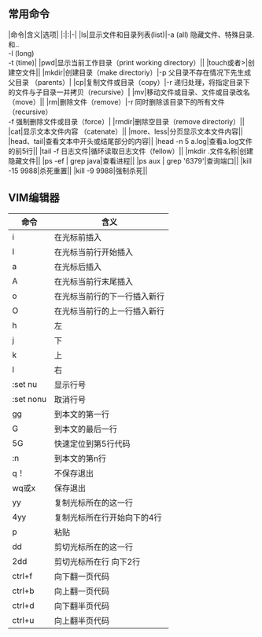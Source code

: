 ## 常用命令

|命令|含义|选项|
|:|:|-|
|ls|显示文件和目录列表(list)|-a	(all) 隐藏文件、特殊目录.和..<br />-l	(long)<br />-t	(time)|
|pwd|显示当前工作目录（print working directory）||
|touch或者>|创建空文件||
|mkdir|创建目录（make directoriy）|-p 父目录不存在情况下先生成父目录 （parents）|
|cp|复制文件或目录（copy）|-r 递归处理，将指定目录下的文件与子目录一并拷贝（recursive）|
|mv|移动文件或目录、文件或目录改名（move）||
|rm|删除文件（remove）|-r 同时删除该目录下的所有文件（recursive）<br />-f 强制删除文件或目录（force）|
|rmdir|删除空目录（remove directoriy）||
|cat|显示文本文件内容 （catenate）||
|more、less|分页显示文本文件内容||
|head、tail|查看文本中开头或结尾部分的内容||
|head  -n  5  a.log|查看a.log文件的前5行||
|tail  -f  日志文件|循环读取日志文件（fellow）||
|mkdir .文件名称|创建隐藏文件||
|ps -ef \| grep java|查看进程||
|ps aux \| grep '6379'|查询端口||
|kill -15 9988|杀死重置||
|kill -9 9988|强制杀死||

## VIM编辑器

| 命令      | 含义                         |
| --------- | ---------------------------- |
| i         | 在光标前插入                 |
| I         | 在光标当前行开始插入         |
| a         | 在光标后插入                 |
| A         | 在光标当前行末尾插入         |
| o         | 在光标当前行的下一行插入新行 |
| O         | 在光标当前行的上一行插入新行 |
| h         | 左                           |
| j         | 下                           |
| k         | 上                           |
| l         | 右                           |
| :set nu   | 显示行号                     |
| :set nonu | 取消行号                     |
| gg        | 到本文的第一行               |
| G         | 到本文的最后一行             |
| 5G        | 快速定位到第5行代码          |
| :n        | 到本文的第n行                |
| q！       | 不保存退出                   |
| wq或x     | 保存退出                     |
| yy        | 复制光标所在的这一行         |
| 4yy       | 复制光标所在行开始向下的4行  |
| p         | 粘贴                         |
| dd        | 剪切光标所在的这一行         |
| 2dd       | 剪切光标所在行 向下2行       |
| ctrl+f    | 向下翻一页代码               |
| ctrl+b    | 向上翻一页代码               |
| ctrl+d    | 向下翻半页代码               |
| ctrl+u    | 向上翻半页代码               |